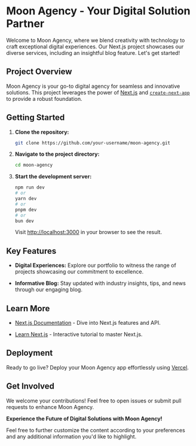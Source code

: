 # Moon Agency - Your Digital Solution Partner

Welcome to Moon Agency, where we blend creativity with technology to craft exceptional digital experiences. Our Next.js project showcases our diverse services, including an insightful blog feature. Let's get started!

## Project Overview

Moon Agency is your go-to digital agency for seamless and innovative solutions. This project leverages the power of [Next.js](https://nextjs.org/) and [`create-next-app`](https://github.com/vercel/next.js/tree/canary/packages/create-next-app) to provide a robust foundation.

## Getting Started

1. **Clone the repository:**

    ```bash
    git clone https://github.com/your-username/moon-agency.git
    ```

2. **Navigate to the project directory:**

    ```bash
    cd moon-agency
    ```

3. **Start the development server:**

    ```bash
    npm run dev
    # or
    yarn dev
    # or
    pnpm dev
    # or
    bun dev
    ```

    Visit [http://localhost:3000](http://localhost:3000) in your browser to see the result.

## Key Features

- **Digital Experiences:** Explore our portfolio to witness the range of projects showcasing our commitment to excellence.

- **Informative Blog:** Stay updated with industry insights, tips, and news through our engaging blog.

## Learn More

- [Next.js Documentation](https://nextjs.org/docs) - Dive into Next.js features and API.

- [Learn Next.js](https://nextjs.org/learn) - Interactive tutorial to master Next.js.

## Deployment

Ready to go live? Deploy your Moon Agency app effortlessly using [Vercel](https://vercel.com/).

## Get Involved

We welcome your contributions! Feel free to open issues or submit pull requests to enhance Moon Agency.

**Experience the Future of Digital Solutions with Moon Agency!**

Feel free to further customize the content according to your preferences and any additional information you'd like to highlight.